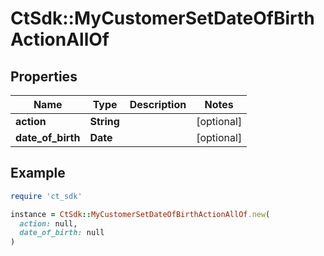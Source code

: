 # CtSdk::MyCustomerSetDateOfBirthActionAllOf

## Properties

| Name | Type | Description | Notes |
| ---- | ---- | ----------- | ----- |
| **action** | **String** |  | [optional] |
| **date_of_birth** | **Date** |  | [optional] |

## Example

```ruby
require 'ct_sdk'

instance = CtSdk::MyCustomerSetDateOfBirthActionAllOf.new(
  action: null,
  date_of_birth: null
)
```


